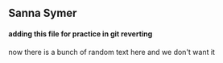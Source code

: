 ## Sanna Symer

#### adding this file for practice in git reverting 

now there is a bunch of random text here and we don't want it